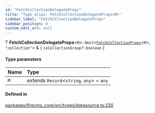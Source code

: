 ```yaml
---
id: "FetchCollectionDelegateProps"
title: "Type alias: FetchCollectionDelegateProps<M>"
sidebar_label: "FetchCollectionDelegateProps"
sidebar_position: 0
custom_edit_url: null
---
```


Ƭ **FetchCollectionDelegateProps**\<`M`\>: `Omit`\<[`FetchCollectionProps`](../interfaces/FetchCollectionProps.md)\<`M`\>, ``"collection"``\> & \{ `isCollectionGroup?`: `boolean`  }

#### Type parameters

| Name | Type |
| :------ | :------ |
| `M` | extends `Record`\<`string`, `any`\> = `any` |

#### Defined in

[packages/firecms_core/src/types/datasource.ts:230](https://github.com/FireCMSco/firecms/blob/d45f3739/packages/firecms_core/src/types/datasource.ts#L230)
